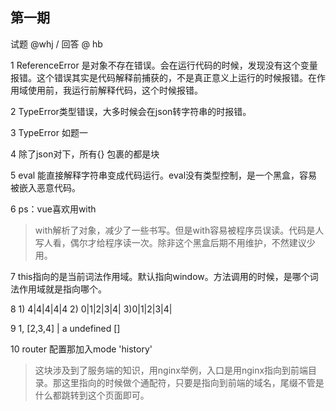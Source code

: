第一期
---

试题 @whj  /  回答 @ hb


1 ReferenceError 是对象不存在错误。会在运行代码的时候，发现没有这个变量报错。这个错误其实是代码解释前捕获的，不是真正意义上运行的时候报错。在作用域使用前，我运行前解释代码，这个时候报错。

2 TypeError类型错误，大多时候会在json转字符串的时报错。

3 TypeError 如题一

4 除了json对下，所有{} 包裹的都是块

5 eval 能直接解释字符串变成代码运行。eval没有类型控制，是一个黑盒，容易被嵌入恶意代码。

6 ps：vue喜欢用with

> with解析了对象，减少了一些书写。但是with容易被程序员误读。代码是人写人看，偶尔才给程序读一次。除非这个黑盒后期不用维护，不然建议少用。

7 this指向的是当前词法作用域。默认指向window。方法调用的时候，是哪个词法作用域就是指向哪个。

8 1) 4|4|4|4|4  2)  0|1|2|3|4| 3)0|1|2|3|4|

9 1, [2,3,4] | a undefined []

10 router 配置那加入mode 'history'

> 这块涉及到了服务端的知识，用nginx举例，入口是用nginx指向到前端目录。那这里指向的时候做个通配符，只要是指向到前端的域名，尾缀不管是什么都跳转到这个页面即可。